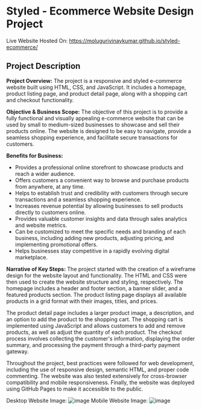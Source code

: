 # Styled - Ecommerce Website Design Project
Live Website Hosted On: https://molugurivinaykumar.github.io/styled-ecommerce/

## Project Description

**Project Overview:** The project is a responsive and styled e-commerce website built using HTML, CSS, and JavaScript. It includes a homepage, product listing page, and product detail page, along with a shopping cart and checkout functionality.

**Objective & Business Scope:** The objective of this project is to provide a fully functional and visually appealing e-commerce website that can be used by small to medium-sized businesses to showcase and sell their products online. The website is designed to be easy to navigate, provide a seamless shopping experience, and facilitate secure transactions for customers.

**Benefits for Business:**

- Provides a professional online storefront to showcase products and reach a wider audience.
- Offers customers a convenient way to browse and purchase products from anywhere, at any time.
- Helps to establish trust and credibility with customers through secure transactions and a seamless shopping experience.
- Increases revenue potential by allowing businesses to sell products directly to customers online.
- Provides valuable customer insights and data through sales analytics and website metrics.
- Can be customized to meet the specific needs and branding of each business, including adding new products, adjusting pricing, and implementing promotional offers.
- Helps businesses stay competitive in a rapidly evolving digital marketplace.

**Narrative of Key Steps:** The project started with the creation of a wireframe design for the website layout and functionality. The HTML and CSS were then used to create the website structure and styling, respectively. The homepage includes a header and footer section, a banner slider, and a featured products section. The product listing page displays all available products in a grid format with their images, titles, and prices.

The product detail page includes a larger product image, a description, and an option to add the product to the shopping cart. The shopping cart is implemented using JavaScript and allows customers to add and remove products, as well as adjust the quantity of each product. The checkout process involves collecting the customer's information, displaying the order summary, and processing the payment through a third-party payment gateway.

Throughout the project, best practices were followed for web development, including the use of responsive design, semantic HTML, and proper code commenting. The website was also tested extensively for cross-browser compatibility and mobile responsiveness. Finally, the website was deployed using GitHub Pages to make it accessible to the public.

Desktop Website Image: ![image](https://user-images.githubusercontent.com/66858598/234350539-eeb0c9c8-b494-4ee1-9376-111dc350c6bb.png)
Mobile Website Image: ![image](https://user-images.githubusercontent.com/66858598/234350631-f398f40c-3c3c-4c2a-99d9-02fa84355ed5.png)
